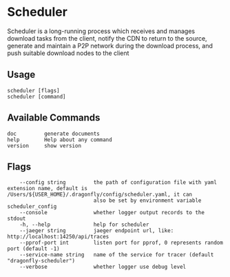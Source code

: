 # Scheduler

Scheduler is a long-running process which receives
and manages download tasks from the client,
notify the CDN to return to the source, generate and maintain a
P2P network during the download process,
and push suitable download nodes to the client

## Usage

```text
scheduler [flags]
scheduler [command]
```

## Available Commands

```text
doc         generate documents 
help        Help about any command
version     show version
```

## Flags

<!-- markdownlint-disable -->
```text
    --config string         the path of configuration file with yaml extension name, default is /Users/${USER_HOME}/.dragonfly/config/scheduler.yaml, it can 
                            also be set by environment variable scheduler_config
    --console               whether logger output records to the stdout
    -h, --help              help for scheduler
    --jaeger string         jaeger endpoint url, like: http://localhost:14250/api/traces
    --pprof-port int        listen port for pprof, 0 represents random port (default -1)
    --service-name string   name of the service for tracer (default "dragonfly-scheduler")
    --verbose               whether logger use debug level
```
<!-- markdownlint-restore -->
